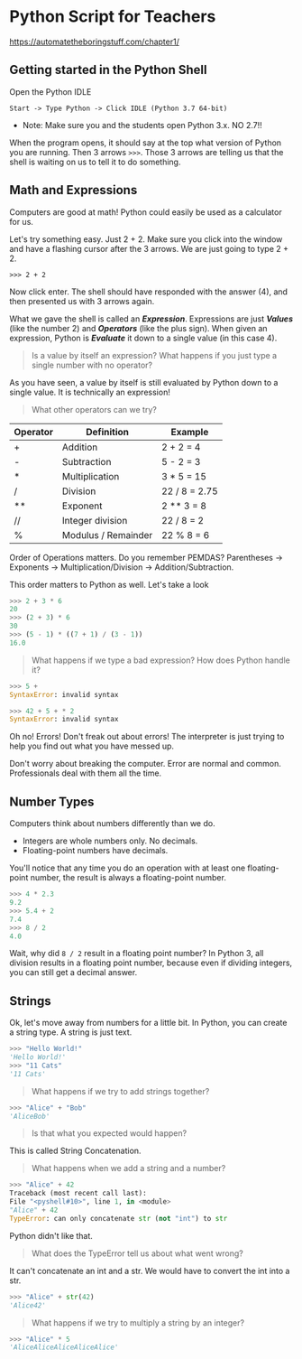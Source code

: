 # Python Script for Teachers

https://automatetheboringstuff.com/chapter1/

## Getting started in the Python Shell

Open the Python IDLE

`Start -> Type Python -> Click IDLE (Python 3.7 64-bit)`
- Note: Make sure you and the students open Python 3.x. NO 2.7!!

When the program opens, it should say at the top what version of Python you are running. Then 3 arrows `>>>`. Those 3 arrows are telling us that the shell is waiting on us to tell it to do something.

## Math and Expressions

Computers are good at math! Python could easily be used as a calculator for us.

Let's try something easy. Just 2 + 2. Make sure you click into the window and have a flashing cursor after the 3 arrows. We are just going to type 2 + 2.

`>>> 2 + 2`

Now click enter. The shell should have responded with the answer (4), and then presented us with 3 arrows again.

What we gave the shell is called an ***Expression***. Expressions are just ***Values*** (like the number 2) and ***Operators*** (like the plus sign). When given an expression, Python is ***Evaluate*** it down to a single value (in this case 4).

> Is a value by itself an expression? What happens if you just type a single number with no operator?

As you have seen, a value by itself is still evaluated by Python down to a single value. It is technically an expression!

> What other operators can we try?

Operator | Definition | Example
| --|--|-- |
| + | Addition | 2 + 2 = 4 |
| - | Subtraction | 5 - 2 = 3 |
| * | Multiplication | 3 * 5 = 15 |
| / | Division | 22 / 8 = 2.75 |
| ** | Exponent | 2 ** 3 = 8 |
| // | Integer division | 22 / 8 = 2 |
| % | Modulus / Remainder | 22 % 8 = 6 |

Order of Operations matters. Do you remember PEMDAS?
Parentheses -> Exponents -> Multiplication/Division -> Addition/Subtraction.

This order matters to Python as well. Let's take a look

```python
>>> 2 + 3 * 6
20
>>> (2 + 3) * 6
30
>>> (5 - 1) * ((7 + 1) / (3 - 1))
16.0
```

> What happens if we type a bad expression? How does Python handle it?

```python
>>> 5 + 
SyntaxError: invalid syntax

>>> 42 + 5 + * 2
SyntaxError: invalid syntax
```

Oh no! Errors! Don't freak out about errors! The interpreter is just trying to help you find out what you have messed up.

Don't worry about breaking the computer. Error are normal and common. Professionals deal with them all the time.

## Number Types
Computers think about numbers differently than we do. 
- Integers are whole numbers only. No decimals.
- Floating-point numbers have decimals.

You'll notice that any time you do an operation with at least one floating-point number, the result is always a floating-point number.

```python
>>> 4 * 2.3
9.2
>>> 5.4 + 2
7.4
>>> 8 / 2
4.0
```

Wait, why did `8 / 2` result in a floating point number? In Python 3, all division results in a floating point number, because even if dividing integers, you can still get a decimal answer.

## Strings
Ok, let's move away from numbers for a little bit. In Python, you can create a string type. A string is just text.

```python
>>> "Hello World!"
'Hello World!'
>>> "11 Cats"
'11 Cats'
```

>What happens if we try to add strings together?
```python
>>> "Alice" + "Bob"
'AliceBob'
```

> Is that what you expected would happen?

This is called String Concatenation. 

> What happens when we add a string and a number?
```python
>>> "Alice" + 42
Traceback (most recent call last):
File "<pyshell#10>", line 1, in <module>
"Alice" + 42
TypeError: can only concatenate str (not "int") to str
```

Python didn't like that.

> What does the TypeError tell us about what went wrong?

It can't concatenate an int and a str. We would have to convert the int into a str.

```python
>>> "Alice" + str(42)
'Alice42'
```

> What happens if we try to multiply a string by an integer? 

```python
>>> "Alice" * 5
'AliceAliceAliceAliceAlice'
```
